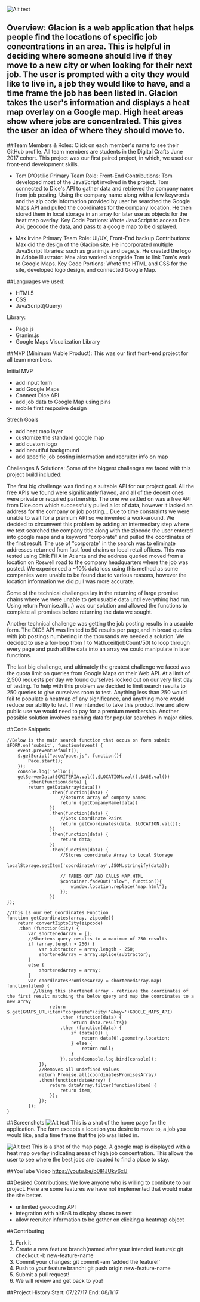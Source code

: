 ![Alt text](images/glacion-logo-red-new.png?raw=true)

## Overview: Glacion is a web application that helps people find the locations of specific job concentrations in an area. This is helpful in deciding where someone should live if they move to a new city or when looking for their next job. The user is prompted with a city they would like to live in, a job they would like to have, and a time frame the job has been listed in. Glacion takes the user's information and displays a heat map overlay on a Google map. High heat areas show where jobs are concentrated. This gives the user an idea of where they should move to. 

##Team Members & Roles: Click on each member's name to see their GitHub profile. All team members are students in the Digital Crafts June 2017 cohort. This project was our first paired project, in which, we used our front-end development skills. 

  - Tom D'Ostilio
  Primary Team Role: Front-End
  Contributions: Tom developed most of the JavaScript involved in the project. Tom connected to Dice's API to gather data and retrieved the company name from job posting. Using the company name along with a few keywords and the zip code information provided by user he searched the Google Maps API and pulled the coordinates for the company location. He then stored them in local storage in an array for later use as objects for the heat map overlay.
  Key Code Portions: Wrote JavaScript to access Dice Api, geocode the data, and pass to a google map to be displayed. 
  
  - Max Irvine
  Primary Team Role: UI/UX, Front-End backup
  Contributions: Max did the design of the Glacion site. He incorporated multiple JavaScript libraries: such as granim.js and page.js. He created the logo in Adobe Illustrator. Max also worked alongside Tom to link Tom's work to Google Maps. 
  Key Code Portions: Wrote the HTML and CSS for the site, developed logo design, and connected Google Map. 
  
##Languages we used: 
  - HTML5
  - CSS
  - JavaScript(jQuery)
  
  Library:
  - Page.js
  - Granim.js
  - Google Maps Visualization Library
  
##MVP (Minimum Viable Product): This was our first front-end project for all team members. 

Initial MVP
  - add input form
  - add Google Maps
  - Connect Dice API
  - add job data to Google Map using pins
  - mobile first resposive design
  
Strech Goals
  - add heat map layer
  - customize the standard google map 
  - add custom logo
  - add beautiful background
  - add specific job posting information and recruiter info on map
  
Challenges & Solutions:
Some of the biggest challenges we faced with this project build included: 

  The first big challenge was finding a suitable API for our project goal. All the free APIs we found were significantly flawed, and all of the decent ones were private or required partnership. The one we settled on was a free API from Dice.com which successfully pulled a lot of data, however it lacked an address for the company or job posting... Due to time constraints we were unable to wait for a premium API so we invented a work-around. We decided to circumvent this problem by adding an intermediary step where we text searched the company title along with the zipcode the user entered into google maps and a keyword "corporate" and pulled the coordinates of the first result. The use of "corporate" in the search was to eliminate addresses returned from fast food chains or local retail offices. This was tested using Chik Fil A in Atlanta and the address queried moved from a location on Roswell road to the company headquarters where the job was posted. We experienced a ~10% data loss using this method as some companies were unable to be found due to various reasons, however the location information we did pull was more accurate. 

  Some of the technical challenges lay in the returning of large promise chains where we were unable to get usuable data until everything had run. Using return Promise.all(...) was our solution and allowed the functions to complete all promises before returning the data we sought. 

  Another technical challenge was getting the job posting results in a usuable form. The DICE API was limited to 50 results per page,and in broad queries with job postings numbering in the thousands we needed a solution. We decided to use a for-loop from 1 to Math.ceil(jobCount/50) to loop through every page and push all the data into an array we could manipulate in later functions.

  The last big challenge, and ultimately the greatest challenge we faced was the quota limit on queries from Google Maps on their Web API. At a limit of 2,500 requests per day we found ourselves locked out on our very first day of testing. To help with this problem we decided to limit search results to 250 queries to give ourselves room to test. Anything less than 250 would fail to populate a heatmap of any significance, and anything more would reduce our ability to test. If we intended to take this product live and allow public use we would need to pay for a premium membership. Another possible solution involves caching data for popular searches in major cities.
  
##Code Snippets
```
//Below is the main search function that occus on form submit 
$FORM.on('submit', function(event) {
    event.preventDefault();
    $.getScript("pace/pace.js", function(){
        Pace.start();
    });
    console.log('hello');
    getServerData($CRITERIA.val(),$LOCATION.val(),$AGE.val())
        .then(function(data) {
        return getDataArray(data)})
                .then(function(data) {
                    //Returns array of company names
                    return (getCompanyName(data))
                })
                .then(function(data) {
                    //Gets Coordinate Pairs 
                    return getCoordinates(data, $LOCATION.val());
                })
                .then(function(data) {
                    return data;
                })
                .then(function(data) {
                    //Stores coordinate Array to Local Storage
                    localStorage.setItem('coordinateArray',JSON.stringify(data));

                    // FADES OUT AND CALLS MAP.HTML 
                    $container.fadeOut("slow", function(){
                        window.location.replace("map.html");
                    });  
                })
});
```

```
//This is our Get Coordinates Function  
function getCoordinates(array, zipcode){
    return convertZiptoCity(zipcode)
    .then (function(city) {
        var shortenedArray = [];
        //Shortens query results to a maximum of 250 results
        if (array.length > 250) {
            var subtractor = array.length - 250;
            shortenedArray = array.splice(subtractor);
        }
        else {
            shortenedArray = array;
        }
        var coordinatesPromisesArray = shortenedArray.map( function(item) {
          //Using this shortened array - retrieve the coordinates of the first result matching the below query and map the coordinates to a new array
                return $.get(GMAPS_URL+item+"corporate"+city+'&key='+GOOGLE_MAPS_API)
                    .then (function(data) {
                        return data.results})
                    .then (function(data) {
                        if (data[0]) {
                            return data[0].geometry.location;
                        } else {
                            return null;
                        }
                    }).catch(console.log.bind(console));
            });
            //Removes all undefined values 
            return Promise.all(coordinatesPromisesArray)
            .then(function(dataArray) {
                return dataArray.filter(function(item) {
                    return item;
                });
            });
        });
}
```
##Screenshots
![Alt text](images/home-page.png?raw=true)
This is a shot of the home page for the application. The form excepts a location you desire to move to, a job you would like, and a time frame that the job was listed in. 

![Alt text](images/atlanta.png?raw=true)
This is a shot of the map page. A google map is displayed with a heat map overlay indicating areas of high job concentration. This allows the user to see where the best jobs are located to find a place to stay. 

##YouTube Video
https://youtu.be/b0IKJUky6xU

##Desired Contributions: We love anyone who is willing to contibute to our project. Here are some features we have not implemented that would make the site better.
  - unlimited geocoding API
  - integration with airBnB to display places to rent
  - allow recruiter information to be gather on clicking a heatmap     object

##Contributing
  1. Fork it
  2. Create a new feature branch(named after your intended feature):    git checkout -b new-feature-name
  3. Commit your changes: git commit -am 'added the feature!'
  4. Push to your feature branch: git push origin new-feature-name
  5. Submit a pull request!
  6. We will review and get back to you!
  
##Project History
Start: 07/27/17
End: 08/1/17
